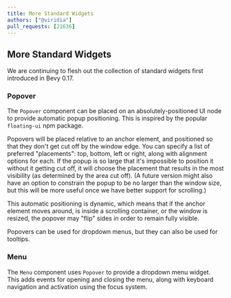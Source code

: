 ```yaml
---
title: More Standard Widgets
authors: ["@viridia"]
pull_requests: [21636]
---
```


## More Standard Widgets

We are continuing to flesh out the collection of standard widgets first introduced in
Bevy 0.17.

### Popover

The `Popover` component can be placed on an absolutely-positioned UI node to provide
automatic popup positioning. This is inspired by the popular `floating-ui` npm package.

Popovers will be placed relative to an anchor element, and positioned so that they don't get
cut off by the window edge. You can specify a list of preferred "placements": top, bottom,
left or right, along with alignment options for each. If the popup is so large that it's
impossible to position it without it getting cut off, it will choose the placement that results
in the most visibility (as determined by the area cut off). (A future version might also 
have an option to constrain the popup to be no larger than the window size, but this will be
more useful once we have better support for scrolling.)

This automatic positioning is dynamic, which means that if the anchor element moves around, is
inside a scrolling container, or the window is resized, the popover may "flip" sides in order to
remain fully visible.

Popovers can be used for dropdown menus, but they can also be used for tooltips.

### Menu

The `Menu` component uses `Popover` to provide a dropdown menu widget. This adds events for opening
and closing the menu, along with keyboard navigation and activation using the focus system.

